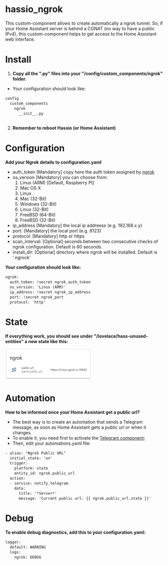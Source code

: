 # hassio_ngrok
This custom-component allows to create automatically a ngrok tunnel. So, if your Home Assistant server is behind a CGNAT (no way to have a public IPv4), this custom-component helps to get access to the Home Assistant web interface.

Install
============

1. **Copy all the ".py" files into your "/config/custom_components/ngrok" folder.**
- Your configuration should look like:
```
config
  custom_components
    ngrok
      __init__.py
      
```
2. **Remember to reboot Hassio (or Home Assistant)**

Configuration
============

**Add your Ngrok details to configuration.yaml**
- auth_token [Mandatory] copy here the auth token assigned by [ngrok](https://ngrok.com/) 
- os_version [Mandatory] you can choose from:
  1. Linux (ARM) [Default, Raspberry Pi]
  2. Mac OS X
  3. Linux
  4. Mac (32-Bit)
  5. Windows (32-Bit)   
  6. Linux (32-Bit)
  7. FreeBSD (64-Bit)
  8. FreeBSD (32-Bit)  
- ip_address [Mandatory] the local ip addreess (e.g. 192.168.x.y)
- port: [Mandatory] the local port (e.g. 8123)
- protocol: [Mandatory] http or https
- scan_interval: [Optional] seconds between two consecutive checks of ngrok configuration. Default is 60 seconds.
- install_dir: [Optional] directory where ngrok will be installed. Default is '.ngrock'
 
**Your configuration should look like:**
```
ngrok:
  auth_token: !secret ngrok_auth_token
  os_version: 'Linux (ARM)'
  ip_address: !secret ngrok_ip_address
  port: !secret ngrok_port
  protocol: 'http'
```

State
============

**If everything work, you should see under "/lovelace/hass-unused-entities" a new state like this:**

![ngrok.public_url](res/ngrok.public_url.png)

Automation
============

**How to be informed once your Home Assistant get a public url?**
- The best way is to create an automation that sends a Telegram message, as soon as Home Assistant gets a public url 
or when it changes. 
- To enable it, you need first to activate the [Telegram component](https://www.home-assistant.io/components/telegram/);
- Then, edit your automations.yaml file:
```
- alias: "Ngrok Public URL"
  initial_state: 'on'
  trigger:
    platform: state
    entity_id: ngrok.public_url
  action:
  - service: notify.telegram
    data:
      title: '*Server*'
      message: 'Current public url: {{ ngrok.public_url.state }}'
```

Debug
============

**To enable debug diagnostics, add this to your configuration.yaml:**
```
logger:
  default: WARNING
  logs:
    ngrok: DEBUG
```
